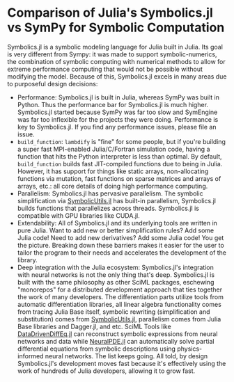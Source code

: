 # Comparison of Julia's Symbolics.jl vs SymPy for Symbolic Computation

Symbolics.jl is a symbolic modeling language for Julia built in
Julia. Its goal is very different from Sympy: it was made to support
symbolic-numerics, the combination of symbolic computing with numerical
methods to allow for extreme performance computing that would not be
possible without modifying the model. Because of this, Symbolics.jl
excels in many areas due to purposeful design decisions:

- Performance: Symbolics.jl is built in Julia, whereas SymPy was
  built in Python. Thus the performance bar for Symbolics.jl is
  much higher. Symbolics.jl started because SymPy was far too
  slow and SymEngine was far too inflexible for the projects they were
  doing. Performance is key to Symbolics.jl. If you find any
  performance issues, please file an issue.
- `build_function`: `lambdify` is "fine" for some people, but if you're building
  a super fast MPI-enabled Julia/C/Fortran simulation code, having a
  function that hits the Python interpreter is less than optimal. By
  default, `build_function` builds fast JIT-compiled functions due
  to being in Julia. However, it has support for things like static
  arrays, non-allocating functions via mutation, fast functions on
  sparse matrices and arrays of arrays, etc.: all core details of
  doing high performance computing.
- Parallelism: Symbolics.jl has pervasive parallelism. The
  symbolic simplification via [SymbolicUtils.jl](https://github.com/JuliaSymbolics/SymbolicUtils.jl)
  has built-in parallelism, Symbolics.jl builds functions that
  parallelizes across threads. Symbolics.jl is compatible with GPU libraries like CUDA.jl.
- Extendability: All of Symbolics.jl and its underlying tools are written in
  pure Julia. Want to add new or better simplification rules? Add some Julia code!
  Need to add new derivatives? Add some Julia code! You get the picture. Breaking
  down these barriers makes it easier for the user to tailor the program to their
  needs and accelerates the development of the library.
- Deep integration with the Julia ecosystem: Symbolics.jl's integration
  with neural networks is not the only thing that's deep. Symbolics.jl
  is built with the same philosophy as other SciML packages, eschewing
  "monorepos" for a distributed development approach that ties together
  the work of many developers. The differentiation parts utilize tools
  from automatic differentiation libraries, all linear algebra functionality
  comes from tracing Julia Base itself, symbolic rewriting (simplification
  and substitution) comes from
  [SymbolicUtils.jl](https://github.com/JuliaSymbolics/SymbolicUtils.jl),
  parallelism comes from Julia Base libraries and Dagger.jl, and etc.
  SciML Tools like
  [DataDrivenDiffEq.jl](https://datadriven.sciml.ai/dev/) can reconstruct
  symbolic expressions from neural networks and data while
  [NeuralPDE.jl](https://github.com/SciML/NeuralPDE.jl)
  can automatically solve partial differential equations from symbolic
  descriptions using physics-informed neural networks.
  The list keeps going. All told, by design Symbolics.jl's development
  moves fast because it's effectively using the work of hundreds of
  Julia developers, allowing it to grow fast.
